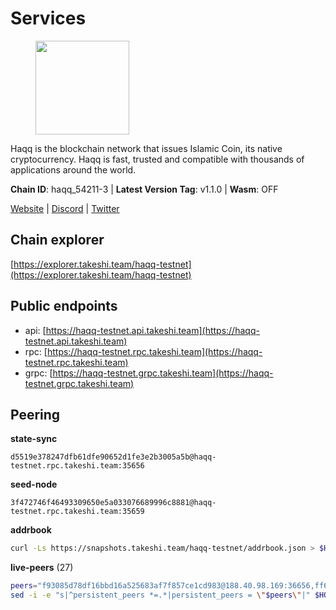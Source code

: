 # Services

<figure><img src="https://github.com/takeshi-val/Logo/raw/main/haqq.png" width="150" alt=""><figcaption></figcaption></figure>

Haqq is the blockchain network that issues Islamic Coin,  its native cryptocurrency. Haqq is fast, trusted and  compatible with thousands of applications around the world.

**Chain ID**: haqq_54211-3 | **Latest Version Tag**: v1.1.0 | **Wasm**: OFF

[Website](https://islamiccoin.net) | [Discord](https://discord.gg/hU9MHG5kZq) | [Twitter](https://twitter.com/Islamic_Coin)




## Chain explorer
[https://explorer.takeshi.team/haqq-testnet](https://explorer.takeshi.team/haqq-testnet)

## Public endpoints

* api: [https://haqq-testnet.api.takeshi.team](https://haqq-testnet.api.takeshi.team)
* rpc: [https://haqq-testnet.rpc.takeshi.team](https://haqq-testnet.rpc.takeshi.team)
* grpc: [https://haqq-testnet.grpc.takeshi.team](https://haqq-testnet.grpc.takeshi.team)

## Peering

**state-sync**

```text
d5519e378247dfb61dfe90652d1fe3e2b3005a5b@haqq-testnet.rpc.takeshi.team:35656
```

**seed-node**

```text
3f472746f46493309650e5a033076689996c8881@haqq-testnet.rpc.takeshi.team:35659
```

**addrbook**
```bash
curl -Ls https://snapshots.takeshi.team/haqq-testnet/addrbook.json > $HOME/.haqqd/config/addrbook.json
```

**live-peers** (27)
```bash
peers="f93085d78df16bbd16a525683af7f857ce1cd983@188.40.98.169:36656,ff6df373bf7bce436d488d2d8f5f5b283c6431d4@51.79.100.160:26656,b9e8ec4eeb359e1b3cf5675563e72787b9d40adf@95.217.132.146:26656,3df5a68b919177179c6dcb0b9c9354fd6bbba1c8@65.109.92.240:20116,d5519e378247dfb61dfe90652d1fe3e2b3005a5b@65.109.68.190:35656,ba56c564a5430632e59e2b08fc348735bc56b32f@154.12.232.140:26656,bc777df96c83c0433561c88c541dbbc520928f6c@195.3.221.239:26656,23ff658b56fbb8bc73372973a34733ff5d79b435@142.132.202.50:11604,56158e0f2acf850114e82644afceb565a73b08cc@185.144.99.95:26656,0833039f717227ccd156d156ea772746b8ac6d71@146.19.24.139:26656,6771e65c1b30cc514faf5943320fdda480fe9124@95.216.39.183:26656,c1daefce01efd7ab1c10bd503d386d08cf03c573@78.47.51.242:26656,78e3ef8adf819b479acc13a2f92ab5c0fa350aeb@66.45.231.30:11464,927a323649e7dd8d4c75da6e5edaee439652b46f@65.109.92.241:20116,2d13d679b64e1a574904a140f72815644ec71131@65.21.133.125:30656,00b1befaceba6b0178d2b6076ae0968adf4bd7b5@65.108.67.152:26656,ed145a35b436878c1f1c10634bd18600f3696e17@95.217.181.142:26656,32a8eec046b95e8646ff0810b4596dc7083a0beb@65.108.145.131:26656,3ba8280c245f4d63a8f7913aea64a5071f0c76d7@65.109.18.166:54656,59af99085c961a6a5c8dc4bc8b3abffda16ddccb@135.181.38.62:26656,f57fae1bdea281392b563a58978a2d8c0a37725f@95.217.233.234:26656,24e894d4d8a18276acf6051cccf369a1ce69842d@65.108.151.105:26656,0629018cef2e53288757381ffdc0b84cbb5931cc@95.216.1.249:26656,48a2a7762a579d25bca95b0a3548b714238dd60b@213.239.216.252:20656,6fad54232f11a0306bd0d942c2ec5f9ba0ae2f1a@34.91.54.209:26656,90b40d2b773090b82aa7788c2d1937e4fd6d2dc0@65.108.231.124:19656,9444cf6e8cc3e452f8006acce0283d87ee663b7a@185.163.125.253:35656"
sed -i -e "s|^persistent_peers *=.*|persistent_peers = \"$peers\"|" $HOME/.haqqd/config/config.toml
```
